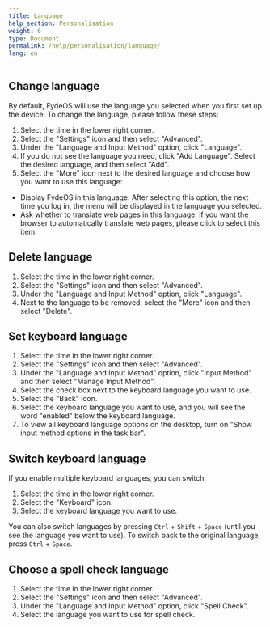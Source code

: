 ```yaml
---
title: Language
help_section: Personalisation
weight: 6
type: Document
permalink: /help/personalisation/language/
lang: en
---
```


## Change language

By default, FydeOS will use the language you selected when you first set up the device. To change the language, please follow these steps:

1. Select the time in the lower right corner.
2. Select the "Settings" icon and then select "Advanced".
3. Under the "Language and Input Method" option, click "Language".
4. If you do not see the language you need, click "Add Language". Select the desired language, and then select "Add".
5. Select the "More" icon next to the desired language and choose how you want to use this language:
 - Display FydeOS in this language: After selecting this option, the next time you log in, the menu will be displayed in the language you selected.
 - Ask whether to translate web pages in this language: if you want the browser to automatically translate web pages, please click to select this item.

## Delete language
1. Select the time in the lower right corner.
2. Select the "Settings" icon and then select "Advanced".
3. Under the "Language and Input Method" option, click "Language".
4. Next to the language to be removed, select the "More" icon and then select "Delete".

## Set keyboard language
1. Select the time in the lower right corner.
2. Select the "Settings" icon and then select "Advanced".
3. Under the "Language and Input Method" option, click "Input Method" and then select "Manage Input Method".
4. Select the check box next to the keyboard language you want to use.
5. Select the "Back" icon.
6. Select the keyboard language you want to use, and you will see the word "enabled" below the keyboard language.
7. To view all keyboard language options on the desktop, turn on "Show input method options in the task bar".

## Switch keyboard language

If you enable multiple keyboard languages, you can switch.

1. Select the time in the lower right corner.
2. Select the "Keyboard" icon.
3. Select the keyboard language you want to use.

You can also switch languages ​​by pressing `Ctrl` + `Shift` + `Space` (until you see the language you want to use). To switch back to the original language, press `Ctrl` + `Space`.

## Choose a spell check language
1. Select the time in the lower right corner.
2. Select the "Settings" icon and then select "Advanced".
3. Under the "Language and Input Method" option, click "Spell Check".
4. Select the language you want to use for spell check.

